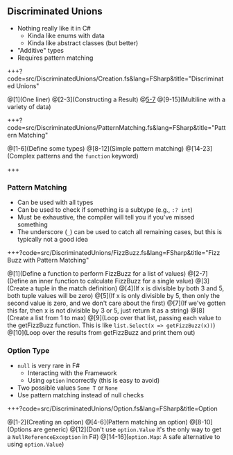 ## Discriminated Unions

* Nothing really like it in C#
  * Kinda like enums with data
  * Kinda like abstract classes (but better)
* "Additive" types
* Requires pattern matching

+++?code=src/DiscriminatedUnions/Creation.fs&lang=FSharp&title="Discriminated Unions"

@[1](One liner)
@[2-3](Constructing a Result)
@[5-7](Generics)
@[9-15](Multiline with a variety of data)

+++?code=src/DiscriminatedUnions/PatternMatching.fs&lang=FSharp&title="Pattern Matching"

@[1-6](Define some types)
@[8-12](Simple pattern matching)
@[14-23](Complex patterns and the `function` keyword)

+++

### Pattern Matching

* Can be used with all types
* Can be used to check if something is a subtype (e.g., `:? int`)
* Must be exhaustive, the compiler will tell you if you've missed something
* The underscore (`_`) can be used to catch all remaining cases, but this is typically not a good idea

+++?code=src/DiscriminatedUnions/FizzBuzz.fs&lang=FSharp&title="Fizz Buzz with Pattern Matching"

@[1](Define a function to perform FizzBuzz for a list of values)
@[2-7](Define an inner function to calculate FizzBuzz for a single value)
@[3](Create a tuple in the match definition)
@[4](If x is divisible by both 3 and 5, both tuple values will be zero)
@[5](If x is only divisible by 5, then only the second value is zero, and we don't care about the first)
@[7](If we've gotten this far, then x is not divisible by 3 or 5, just return it as a string)
@[8](Create a list from 1 to max)
@[9](Loop over that list, passing each value to the getFizzBuzz function. This is like `list.Select(x => getFizzBuzz(x))`)
@[10](Loop over the results from getFizzBuzz and print them out)

### Option Type

* `null` is very rare in F#
  * Interacting with the Framework
  * Using `option` incorrectly (this is easy to avoid)
* Two possible values `Some T` or `None`
* Use pattern matching instead of null checks

+++?code=src/DiscriminatedUnions/Option.fs&lang=FSharp&title=Option

@[1-2](Creating an option)
@[4-6](Pattern matching an option)
@[8-10](Options are generic)
@[12](Don't use `option.Value` it's the only way to get a `NullReferenceException` in F#)
@[14-16](`option.Map`: A safe alternative to using `option.Value`)